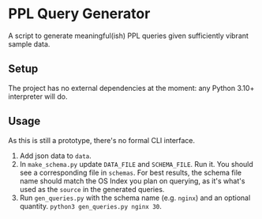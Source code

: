 # PPL Query Generator

A script to generate meaningful(ish) PPL queries given sufficiently vibrant sample data.

## Setup

The project has no external dependencies at the moment: any Python 3.10+ interpreter will do.

## Usage

As this is still a prototype, there's no formal CLI interface.

1. Add json data to `data`.
2. In `make_schema.py` update `DATA_FILE` and `SCHEMA_FILE`. Run it. You should see a
   corresponding file in `schemas`. For best results, the schema file name should match
   the OS Index you plan on querying, as it's what's used as the `source` in the
   generated queries.
3. Run `gen_queries.py` with the schema name (e.g. `nginx`) and an optional quantity.
   `python3 gen_queries.py nginx 30`.
